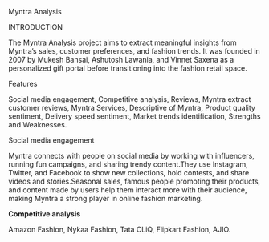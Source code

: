 Myntra Analysis

INTRODUCTION

The Myntra Analysis project aims to extract meaningful insights from Myntra’s sales, customer preferences, and fashion trends. 
It was founded in 2007 by Mukesh Bansai, Ashutosh Lawania, and Vinnet Saxena as a personalized gift portal before transitioning into the fashion retail space. 

Features

  Social media engagement,
  Competitive analysis,
  Reviews,
  Myntra extract customer reviews,
  Myntra Services,
  Descriptive of Myntra,
  Product quality sentiment,
  Delivery speed sentiment,
  Market trends identification,
  Strengths and Weaknesses.

Social media engagement

Myntra connects with people on social media by working with influencers, running fun campaigns, and sharing trendy content.They use Instagram, Twitter, and Facebook to show new collections, hold contests, and share videos and stories.Seasonal sales, famous people promoting their products, and content made by users help them interact more with their audience, making Myntra a strong player in online fashion marketing.
  
**Competitive analysis**

  Amazon Fashion,
  Nykaa Fashion,
  Tata CLiQ,
  Flipkart Fashion,
  AJIO.
